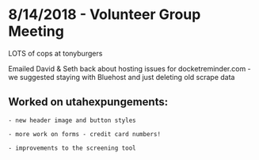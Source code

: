 # 8/14/2018 - Volunteer Group Meeting

LOTS of cops at tonyburgers

Emailed David & Seth back about hosting issues for docketreminder.com - we suggested staying with Bluehost and just deleting old scrape data

## Worked on utahexpungements:

	- new header image and button styles
	
	- more work on forms - credit card numbers!
	
	- improvements to the screening tool